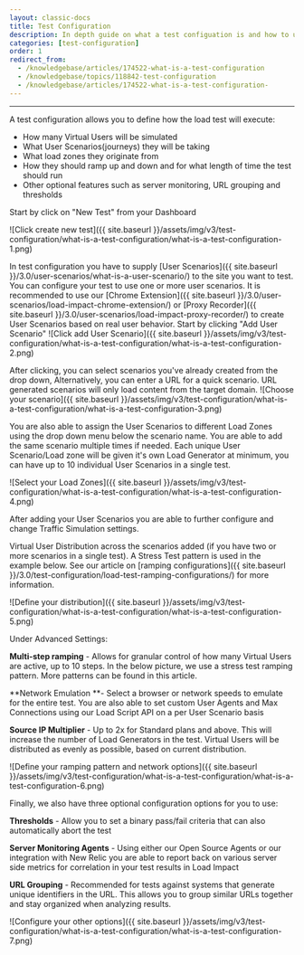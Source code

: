 ```yaml
---
layout: classic-docs
title: Test Configuration
description: In depth guide on what a test configuation is and how to use it in Load Impact 3.0
categories: [test-configuration]
order: 1
redirect_from:
  - /knowledgebase/articles/174522-what-is-a-test-configuration
  - /knowledgebase/topics/118842-test-configuration
  - /knowledgebase/articles/174522-what-is-a-test-configuration-
---
```


***

A test configuration allows you to define how the load test will execute:
- How many Virtual Users will be simulated
- What User Scenarios(journeys) they will be taking
- What load zones they originate from
- How they should ramp up and down and for what length of time the test should run
- Other optional features such as server monitoring, URL grouping and thresholds

Start by click on "New Test" from your Dashboard

![Click create new test]({{ site.baseurl }}/assets/img/v3/test-configuration/what-is-a-test-configuration/what-is-a-test-configuration-1.png)


In test configuration you have to supply [User Scenarios]({{ site.baseurl }}/3.0/user-scenarios/what-is-a-user-scenario/) to the site you want to test. You can configure your test to use one or more user scenarios. It is recommended to use our [Chrome Extension]({{ site.baseurl }}/3.0/user-scenarios/load-impact-chrome-extension/) or [Proxy Recorder]({{ site.baseurl }}/3.0/user-scenarios/load-impact-proxy-recorder/)  to create User Scenarios based on real user behavior.
Start by clicking "Add User Scenario"
![Click add User Scenario]({{ site.baseurl }}/assets/img/v3/test-configuration/what-is-a-test-configuration/what-is-a-test-configuration-2.png)

After clicking, you can select scenarios you've already created from the drop down, Alternatively, you can enter a URL for a quick scenario. URL generated scenarios will only load content from the target domain.
![Choose your scenario]({{ site.baseurl }}/assets/img/v3/test-configuration/what-is-a-test-configuration/what-is-a-test-configuration-3.png)


You are also able to assign the User Scenarios to different Load Zones using the drop down menu below the scenario name. You are able to add the same scenario multiple times if needed. Each unique User Scenario/Load zone will be given it's own Load Generator at minimum, you can have up to 10 individual User Scenarios in a single test.

![Select your Load Zones]({{ site.baseurl }}/assets/img/v3/test-configuration/what-is-a-test-configuration/what-is-a-test-configuration-4.png)

After adding your User Scenarios you are able to further configure and change Traffic Simulation settings.

Virtual User Distribution across the scenarios added (if you have two or more scenarios in a single test). A Stress Test pattern is used in the example below. See our article on [ramping configurations]({{ site.baseurl }}/3.0/test-configuration/load-test-ramping-configurations/) for more information.

![Define your distribution]({{ site.baseurl }}/assets/img/v3/test-configuration/what-is-a-test-configuration/what-is-a-test-configuration-5.png)



Under Advanced Settings:

**Multi-step ramping** - Allows for granular control of how many Virtual Users are active, up to 10 steps. In the below picture, we use a stress test ramping pattern. More patterns can be found in this article.

**Network Emulation **- Select a browser or network speeds to emulate for the entire test. You are also able to set custom User Agents and Max Connections using our Load Script API on a per User Scenario basis

**Source IP Multiplier** - Up to 2x for Standard plans and above. This will increase the number of Load Generators in the test. Virtual Users will be distributed as evenly as possible, based on current distribution.

![Define your ramping pattern and network options]({{ site.baseurl }}/assets/img/v3/test-configuration/what-is-a-test-configuration/what-is-a-test-configuration-6.png)





Finally, we also have three optional configuration options for you to use:

**Thresholds** - Allow you to set a binary pass/fail criteria that can also automatically abort the test

**Server Monitoring Agents** - Using either our Open Source Agents or our integration with New Relic you are able to report back on various server side metrics for correlation in your test results in Load Impact

**URL Grouping** - Recommended for tests against systems that generate unique identifiers in the URL. This allows you to group similar URLs together and stay organized when analyzing results.

![Configure your other options]({{ site.baseurl }}/assets/img/v3/test-configuration/what-is-a-test-configuration/what-is-a-test-configuration-7.png)
